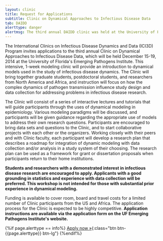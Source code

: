 ```yaml
---
layout: clinic
title: Request for Applications
subtitle: Clinic on Dynamical Approaches to Infectious Disease Data
tab: DAIDD
alerttype: danger
alertmsg: The third annual DAIDD clinic was held at the University of Florida in 2014. This page is for archival purposes only.
---
```


The International Clinics on Infectious Disease Dynamics and Data (ICI3D) Program invites applications to the third annual Clinic on Dynamical Approaches to Infectious Disease Data, which will be held December 15-19, 2014 at the University of Florida's Emerging Pathogens Institute. This intensive, 1-week modeling clinic will provide an introduction to dynamical models used in the study of infectious disease dynamics. The Clinic will bring together graduate students, postdoctoral students, and researchers from North America and Africa, and instruction will focus on how the complex dynamics of pathogen transmission influence study design and data collection for addressing problems in infectious disease research.

The Clinic will consist of a series of interactive lectures and tutorials that will guide participants through the uses of dynamical modeling in epidemiology. Various modeling paradigms will be discussed, and participants will be given guidance regarding the appropriate use of models to address their own research questions. Participants are encouraged to bring data sets and questions to the Clinic, and to start collaborative projects with each other or the organizers. Working closely with their peers and with Clinic faculty, each participant will develop a research plan that describes a roadmap for integration of dynamic modeling with data collection and/or analysis in a study system of their choosing. The research plan can be used as a framework for grant or dissertation proposals when participants return to their home institutions.

**Students and researchers with a demonstrated interest in infectious disease research are encouraged to apply. Applicants with a good grounding in statistics and experience with data collection will be preferred. This workshop is not intended for those with substantial prior experience in dynamical modeling.**

Funding is available to cover room, board and travel costs for a limited number of Clinic participants from the US and Africa. The application process for the Clinic is expected to be highly competitive. **Application instructions are available via the application form on the UF Emerging Pathogens Institute's website.**

{%if page.alerttype == info%}
[Apply now »](http://epi.ufl.edu/ici3d/daidd-application-form/ "Application Form"){:class="btn btn-{{page.alerttype}} btn-lg"}
{%endif%}
